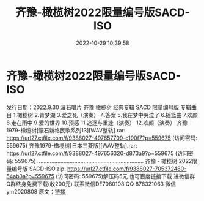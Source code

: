 ﻿---
title: 齐豫-橄榄树2022限量编号版SACD-ISO
date: 2022-10-29 10:39:58
categories: 新碟专辑、稀有等精品
tags: 华语中文
---
# 齐豫-橄榄树2022限量编号版SACD-ISO

发行日期：2022.9.30
滚石唱片 齐豫 橄榄树 经典专辑 SACD 限量编号版
专辑曲目
1.橄榄树
2.青梦湖
3.爱之死（演奏）
4.答案
5.我在梦中哭泣了
6.摇篮曲
7.欢颜
8.走在雨中
9.爱的世界
10.预感
11.追逐与重逢（演奏）
12.欢颜（演奏）
齐豫1979-橄榄树[滚石新格民歌系列13][WAV整轨].rar: https://url27.ctfile.com/f/9388027-497657709-c190f7?p=559675
(访问密码: 559675)
齐豫1979-橄榄树[日本三菱版][WAV整轨].rar: https://url27.ctfile.com/f/9388027-497656320-d873a9?p=559675
(访问密码: 559675)
.....................................................................
齐豫 - 橄榄树 2022限量编号版 SACD-ISO.zip: https://url27.ctfile.com/f/9388027-705372480-54ab3a?p=559675
(访问密码: 559675)解压码5元
也可百度链接下载
进微信群Q群终身免费下载(收200元)
联系微信DF7080108 QQ 876321063
微信ym2020808
原文：[链接](https://blog.sina.com.cn/s/blog_1647c7e760103101m.html)